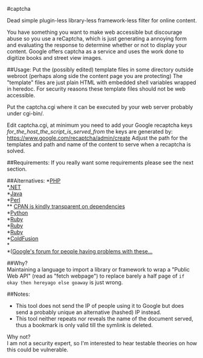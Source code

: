 #captcha

Dead simple plugin-less  library-less framework-less filter for online content.  

You have something you want to make web accessible but discourage abuse 
so you use a reCaptcha, which is just generating a annoying form 
and evaluating the response to determine whether or not to display your content. 
Google offers captcha as a service and uses the work done to digitize books
and street view images.  

##Usage:
Put the (possibly edited) template files in some directory 
outside webroot (perhaps along side the content page you are protecting)
The "template" files are just plain HTML with embedded shell variables wrapped in heredoc.
For security reasons these template files should not be web accessible.

Put the captcha.cgi where it can be executed by your web server 
probably under cgi-bin/. 

Edit captcha.cgi,  at minimum you need to 
	add your Google recaptcha keys _for_the_host_the_script_is_served_from_ 
	the keys are generated by:
	https://www.google.com/recaptcha/admin/create 
	Adjust the path for the templates 
	and path and name of the content to serve when a recaptcha is solved. 


##Requirements:
If you really want some requirements please see the next section.

##Alternatives:
*[PHP](https://code.google.com/p/recaptcha/downloads/list?q=label:phplib-Latest)  
*[.NET](https://code.google.com/p/recaptcha/downloads/detail?name=recaptcha-dotnet-1.0.5.0-binary.zip&can=2&q=label%3Aaspnetlib-Latest)  
*[Java](https://code.google.com/p/recaptcha/downloads/detail?name=recaptcha4j-0.0.7.zip&can=2&q=label%3Ajava-Latest)  
*[Perl](http://search.cpan.org/CPAN/authors/id/P/PH/PHRED/Captcha-reCAPTCHA-0.97.tar.gz)  
** [CPAN is kindly transparent on dependencies](http://deps.cpantesters.org/?module=Captcha%3A%3AreCAPTCHA;perl=latest)  
*[Python](https://pypi.python.org/pypi/recaptcha-client?)  
*[Ruby](https://bitbucket.org/mml/ruby-recaptcha/wiki/Home)  
*[Ruby](https://github.com/ambethia/recaptcha/)  
*[Ruby](https://github.com/achiu/rack-recaptcha)  
*[ColdFusion](http://recaptcha.riaforge.org/)  
*[]()  
*([Google's forum for people having problems with these...](https://groups.google.com/forum/#!forum/recaptcha)  

##Why?  
  Maintaining a language 
  to import a library or framework 
  to wrap a "Public Web API" (read as "fetch webpage") 
  to replace barely a half page of 
  `if okay then hereyago else goaway` 
  is just wrong.


##Notes:  
 * This tool does not send the IP of people using it to Google but does send a probably unique an alternative (hashed) IP instead.
 * This tool neither repeats nor reveals the name of the document served, thus a bookmark is only valid till the symlink is deleted.

Why not?  
I am not a security expert, so I'm interested to hear testable theories
on how this could be vulnerable.


